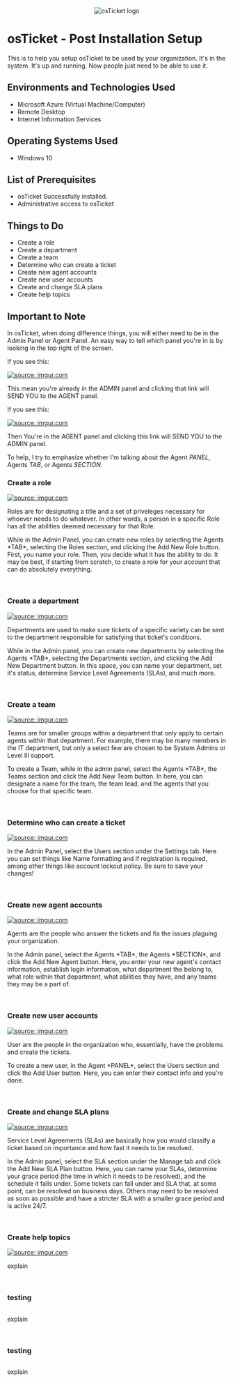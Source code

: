 <p align="center">
<img src="https://i.imgur.com/Clzj7Xs.png" alt="osTicket logo"/>
</p>

<h1>osTicket - Post Installation Setup</h1>
This is to help you setup osTicket to be used by your organization. It's in the system. It's up and running. Now people just need to be able to use it.

<h2>Environments and Technologies Used</h2>

- Microsoft Azure (Virtual Machine/Computer)
- Remote Desktop
- Internet Information Services

<h2>Operating Systems Used</h2>

- Windows 10

<h2>List of Prerequisites</h2>

- osTicket Successfully installed.
- Administrative access to osTicket

<h2>Things to Do</h2>

- Create a role
- Create a department
- Create a team
- Determine who can create a ticket
- Create new agent accounts
- Create new user accounts
- Create and change SLA plans
- Create help topics

<h2>Important to Note</h2>

In osTicket, when doing difference things, you will either need to be in the Admin Panel or Agent Panel. An easy way to tell which panel you're in is by looking in the top right of the screen.

If you see this:
<p>
<a href="https://imgur.com/ydgyH6q"><img src="https://i.imgur.com/ydgyH6q.png" title="source: imgur.com" /></a>
</p>
This mean you're already in the ADMIN panel and clicking that link will SEND YOU to the AGENT panel.

If you see this:
<p>
<a href="https://imgur.com/sXapVmR"><img src="https://i.imgur.com/sXapVmR.png" title="source: imgur.com" /></a>
</p>
Then You're in the AGENT panel and clicking this link will SEND YOU to the ADMIN panel.

To help, I try to emphasize whether I'm talking about the Agent *PANEL*, Agents *TAB*, or Agents *SECTION*.
<br/>



<h3>Create a role</h3>
<p>
<a href="https://imgur.com/lbjfF8M"><img src="https://i.imgur.com/lbjfF8M.png" title="source: imgur.com" /></a>
</p>
<p>
Roles are for designating a title and a set of priveleges necessary for whoever needs to do whatever. In other words, a person in a specific Role has all the abilities deemed necessary for that Role.
</p>
<p>
While in the Admin Panel, you can create new roles by selecting the Agents *TAB*, selecting the Roles section, and clicking the Add New Role button. First, you name your role. Then, you decide what it has the ability to do. It may be best, if starting from scratch, to create a role for your account that can do absolutely everything.
</p>
<br />

<h3>Create a department</h3>
<p>
<a href="https://imgur.com/PIN4H3i"><img src="https://i.imgur.com/PIN4H3i.png" title="source: imgur.com" /></a>
</p>
<p>
Departments are used to make sure tickets of a specific variety can be sent to the department responsible for satisfying that ticket's conditions.
</p>
<p>
While in the Admin panel, you can create new departments by selecting the Agents *TAB*, selecting the Departments section, and clicking the Add New Department button. In this space, you can name your department, set it's status, determine Service Level Agreements (SLAs), and much more.
</p>
<br />

<h3>Create a team</h3>
<p>
<a href="https://imgur.com/U3RJtqP"><img src="https://i.imgur.com/U3RJtqP.png" title="source: imgur.com" /></a>
</p>
<p>
Teams are for smaller groups within a department that only apply to certain agents within that department. For example, there may be many members in the IT department, but only a select few are chosen to be System Admins or Level III support.
</p>
<p>
To create a Team, while in the admin panel, select the Agents *TAB*, the Teams section and click the Add New Team button. In here, you can designate a name for the team, the team lead, and the agents that you choose for that specific team.
</p>
<br />

<h3>Determine who can create a ticket</h3>
<p>
<a href="https://imgur.com/fM8pgNt"><img src="https://i.imgur.com/fM8pgNt.png" title="source: imgur.com" /></a>
</p>
<p>
In the Admin Panel, select the Users section under the Settings tab. Here you can set things like Name formatting and if registration is required, among other things like account lockout policy. Be sure to save your changes!
</p>
<br />

<h3>Create new agent accounts</h3>
<p>
<a href="https://imgur.com/nEre4hc"><img src="https://i.imgur.com/nEre4hc.png" title="source: imgur.com" /></a>
</p>
<p>
Agents are the people who answer the tickets and fix the issues plaguing your organization.
</p>
<p>
In the Admin panel, select the Agents *TAB*, the Agents *SECTION*, and click the Add New Agent button. Here, you enter your new agent's contact information, establish login information, what department the belong to, what role within that department, what abilities they have, and any teams they may be a part of.
</p>
<br />

<h3>Create new user accounts</h3>
<p>
<a href="https://imgur.com/Zl9yWuG"><img src="https://i.imgur.com/Zl9yWuG.png" title="source: imgur.com" /></a>
</p>
<p>
User are the people in the organization who, essentially, have the problems and create the tickets.
</p>
<p>
To create a new user, in the Agent *PANEL*, select the Users section and click the Add User button. Here, you can enter their contact info and you're done.
</p>
<br />

<h3>Create and change SLA plans</h3>
<p>
<a href="https://imgur.com/IAeL4pu"><img src="https://i.imgur.com/IAeL4pu.png" title="source: imgur.com" /></a>
</p>
<p>
Service Level Agreements (SLAs) are basically how you would classify a ticket based on importance and how fast it needs to be resolved.
</p>
<p>
In the Admin panel, select the SLA section under the Manage tab and click the Add New SLA Plan button. Here, you can name your SLAs, determine your grace period (the time in which it needs to be resolved), and the schedule it falls under. Some tickets can fall under and SLA that, at some point, can be resolved on business days. Others may need to be resolved as soon as possible and have a stricter SLA with a smaller grace period and is active 24/7.
</p>
<br />

<h3>Create help topics</h3>
<p>
<a href="https://imgur.com/e2K5d5g"><img src="https://i.imgur.com/e2K5d5g.png" title="source: imgur.com" /></a>
</p>
<p>
explain
</p>
<br />

<h3>testing</h3>
<p>
<image please>
</p>
<p>
explain
</p>
<br />

<h3>testing</h3>
<p>
<image please>
</p>
<p>
explain
</p>
<br />
